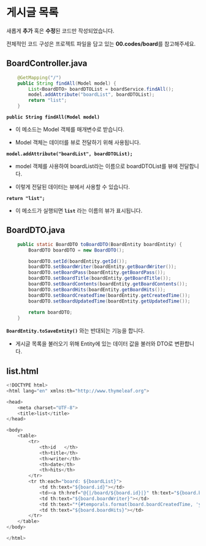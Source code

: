 # 게시글 목록
새롭게 **추가** 혹은 **수정**된 코드만 작성되었습니다.

전체적인 코드 구성은 프로젝트 파일을 담고 있는 **00.codes/board**를 참고해주세요.

## BoardController.java

```java
    @GetMapping("/")
    public String findAll(Model model) {
        List<BoardDTO> boardDTOList = boardService.findAll();
        model.addAttribute("boardList", boardDTOList);
        return "list";
    }
```

**`public String findAll(Model model)`**

- 이 메소드는 Model 객체를 매개변수로 받습니다. 

- Model 객체는 데이터를 뷰로 전달하기 위해 사용됩니다.

**`model.addAttribute("boardList", boardDTOList);`**

- model 객체를 사용하여 boardList라는 이름으로 boardDTOList를 뷰에 전달합니다. 

- 이렇게 전달된 데이터는 뷰에서 사용할 수 있습니다.

**`return "list";`**

- 이 메소드가 실행되면 **`list`** 라는 이름의 뷰가 표시됩니다.

## BoardDTO.java

```java
    public static BoardDTO toBoardDTO(BoardEntity boardEntity) {
        BoardDTO boardDTO = new BoardDTO();

        boardDTO.setId(boardEntity.getId());
        boardDTO.setBoardWriter(boardEntity.getBoardWriter());
        boardDTO.setBoardPass(boardEntity.getBoardPass());
        boardDTO.setBoardTitle(boardEntity.getBoardTitle());
        boardDTO.setBoardContents(boardEntity.getBoardContents());
        boardDTO.setBoardHits(boardEntity.getBoardHits());
        boardDTO.setBoardCreatedTime(boardEntity.getCreatedTime());
        boardDTO.setBoardUpdatedTime(boardEntity.getUpdatedTime());
        
        return boardDTO;
    }
```

**`BoardEntity.toSaveEntity()`** 와는 반대되는 기능을 합니다.

- 게시글 목록을 불러오기 위해 Entity에 있는 데이터 값을 불러와 DTO로 변환합니다.

## list.html

```java
<!DOCTYPE html>
<html lang="en" xmlns:th="http://www.thymeleaf.org">

<head>
    <meta charset="UTF-8">
    <title>list</title>
</head>

<body>
    <table>
        <tr>
            <th>id   </th>
            <th>title</th>
            <th>writer</th>
            <th>date</th>
            <th>hits</th>
        </tr>
        <tr th:each="board: ${boardList}">
            <td th:text="${board.id}"></td>
            <td><a th:href="@{|/board/${board.id}|}" th:text="${board.boardTitle}"></a></td>
            <td th:text="${board.boardWriter}"></td>
            <td th:text="*{#temporals.format(board.boardCreatedTime, 'yyyy-MM-dd HH:mm:ss')}"></td>
            <td th:text="${board.boardHits}"></td>
        </tr>
    </table>
</body>

</html>
```